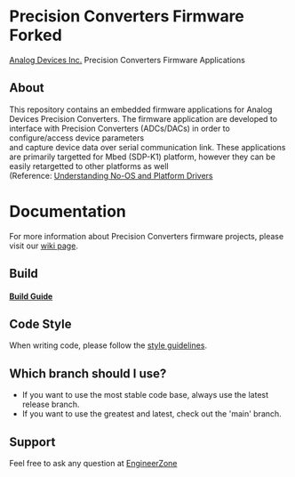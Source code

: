 # Precision Converters Firmware Forked

[Analog Devices Inc.](http://www.analog.com/en/index.html) Precision Converters Firmware Applications

## About
This repository contains an embedded firmware applications for Analog Devices Precision Converters. 
The firmware application are developed to interface with Precision Converters (ADCs/DACs) in order to configure/access device parameters \
and capture device data over serial communication link.
These applications are primarily targetted for Mbed (SDP-K1) platform, however they can be easily retargetted to other platforms as well \
(Reference: [Understanding No-OS and Platform Drivers](https://www.analog.com/en/analog-dialogue/articles/understanding-and-using-the-no-os-and-platform-drivers.html)

# Documentation
For more information about Precision Converters firmware projects, please visit our [wiki page](https://wiki.analog.com/resources/tools-software/product-support-software).

## Build
#### [Build Guide](https://wiki.analog.com/resources/tools-software/product-support-software/pcg-fw-mbed-build-guide)

## Code Style
When writing code, please follow the [style guidelines](https://github.com/analogdevicesinc/no-OS/wiki/Code-Style-guidelines).

## Which branch should I use?
* If you want to use the most stable code base, always use the latest release branch.
* If you want to use the greatest and latest, check out the 'main' branch.

## Support
Feel free to ask any question at [EngineerZone](https://ez.analog.com/data_converters)
